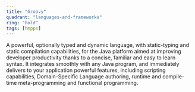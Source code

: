 ```yaml
---
title: "Groovy"
quadrant: "languages-and-frameworks"
ring: "hold"
tags: [hmpps]
---
```


A powerful, optionally typed and dynamic language, with static-typing and static compilation capabilities, for the Java platform aimed at improving developer productivity thanks to a concise, familiar and easy to learn syntax. It integrates smoothly with any Java program, and immediately delivers to your application powerful features, including scripting capabilities, Domain-Specific Language authoring, runtime and compile-time meta-programming and functional programming.
